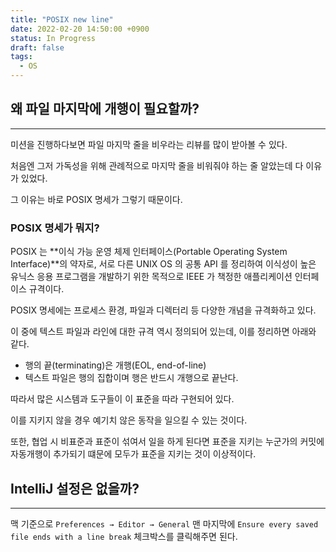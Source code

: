 ```yaml
---
title: "POSIX new line"
date: 2022-02-20 14:50:00 +0900
status: In Progress
draft: false
tags:
  - OS
---
```


## 왜 파일 마지막에 개행이 필요할까?

---

미션을 진행하다보면 파일 마지막 줄을 비우라는 리뷰를 많이 받아볼 수 있다.

처음엔 그저 가독성을 위해 관례적으로 마지막 줄을 비워줘야 하는 줄 알았는데 다 이유가 있었다.

그 이유는 바로 POSIX 명세가 그렇기 때문이다.

### POSIX 명세가 뭐지?

POSIX 는 **이식 가능 운영 체제 인터페이스(Portable Operating System Interface)**의 약자로, 서로 다른 UNIX OS 의 공통 API 를 정리하여 이식성이 높은 유닉스 응용 프로그램을 개발하기 위한 목적으로 IEEE 가 책정한 애플리케이션 인터페이스 규격이다.

POSIX 명세에는 프로세스 환경, 파일과 디렉터리 등 다양한 개념을 규격화하고 있다.

이 중에 텍스트 파일과 라인에 대한 규격 역시 정의되어 있는데, 이를 정리하면 아래와 같다.

- 행의 끝(terminating)은 개행(EOL, end-of-line)
- 텍스트 파일은 행의 집합이며 행은 반드시 개행으로 끝난다.

따라서 많은 시스템과 도구들이 이 표준을 따라 구현되어 있다.

이를 지키지 않을 경우 예기치 않은 동작을 일으킬 수 있는 것이다.

또한, 협업 시 비표준과 표준이 섞여서 일을 하게 된다면 표준을 지키는 누군가의 커밋에 자동개행이 추가되기 떄문에 모두가 표준을 지키는 것이 이상적이다.

## IntelliJ 설정은 없을까?

---

맥 기준으로 `Preferences → Editor → General` 맨 마지막에 `Ensure every saved file ends with a line break` 체크박스를 클릭해주면 된다.
